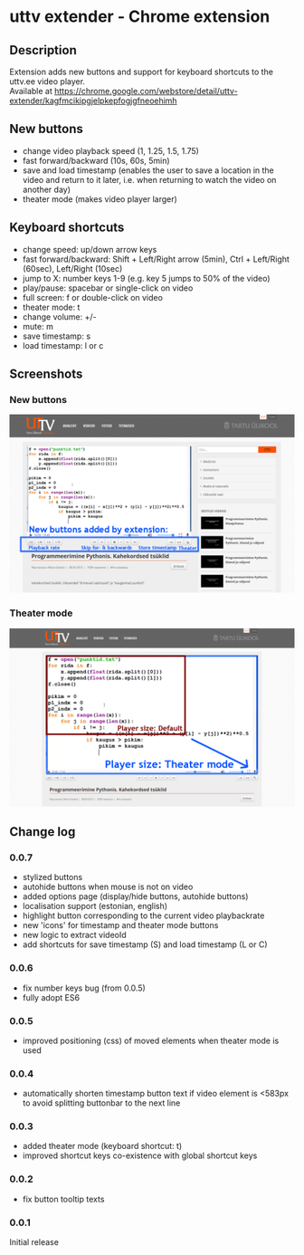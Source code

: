 # uttv extender - Chrome extension

## Description
Extension adds new buttons and support for keyboard shortcuts to the uttv.ee video player.  
Available at  https://chrome.google.com/webstore/detail/uttv-extender/kagfmcikipgjelpkepfogjgfneoehimh  

## New buttons  
- change video playback speed (1, 1.25, 1.5, 1.75)  
- fast forward/backward (10s, 60s, 5min)  
- save and load timestamp (enables the user to save a location in the video and return to it later, i.e. when returning to watch the video on another day)  
- theater mode (makes video player larger)  

## Keyboard shortcuts  
- change speed: up/down arrow keys  
- fast forward/backward: Shift + Left/Right arrow (5min), Ctrl + Left/Right (60sec), Left/Right (10sec)  
- jump to X: number keys 1-9 (e.g. key 5 jumps to 50% of the video)  
- play/pause: spacebar or single-click on video  
- full screen: f or double-click on video  
- theater mode: t  
- change volume: +/-  
- mute: m  
- save timestamp: s  
- load timestamp: l or c  


## Screenshots
### New buttons
![new_buttons](example_screenshots/uttv_main.png)

### Theater mode
![theater_mode](example_screenshots/uttv_theater.png)

## Change log  
### 0.0.7  
- stylized buttons  
- autohide buttons when mouse is not on video  
- added options page  (display/hide buttons, autohide buttons)  
- localisation support (estonian, english)  
- highlight button corresponding to the current video playbackrate  
- new 'icons' for timestamp and theater mode buttons  
- new logic to extract videoId  
- add shortcuts for save timestamp (S) and load timestamp (L or C)

### 0.0.6 
- fix number keys bug (from 0.0.5)  
- fully adopt ES6  

### 0.0.5  
- improved positioning (css) of moved elements when theater mode is used  
 
### 0.0.4  
- automatically shorten timestamp button text if video element is <583px to avoid splitting buttonbar to the next line  

### 0.0.3  
- added theater mode (keyboard shortcut: t)  
- improved shortcut keys co-existence with global shortcut keys  

### 0.0.2  
- fix button tooltip texts  

### 0.0.1  
Initial release  
